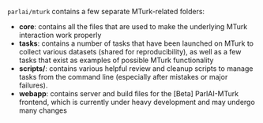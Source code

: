 `parlai/mturk` contains a few separate MTurk-related folders:

- **core**: contains all the files that are used to make the underlying MTurk interaction work properly
- **tasks**: contains a number of tasks that have been launched on MTurk to collect various datasets (shared for reproducibility), as well as a few tasks that exist as examples of possible MTurk functionality
- **scripts/**: contains various helpful review and cleanup scripts to manage tasks from the command line (especially after mistakes or major failures).
- **webapp**: contains server and build files for the [Beta] ParlAI-MTurk frontend, which is currently under heavy development and may undergo many changes

